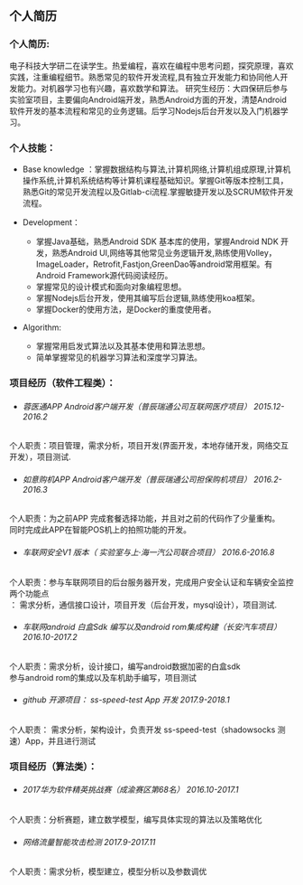 ## 个人简历

###  个人简历:
 电子科技大学研二在读学生。热爱编程，喜欢在编程中思考问题，探究原理，喜欢实践，注重编程细节。熟悉常见的软件开发流程,具有独立开发能力和协同他人开发能力。对机器学习也有兴趣，喜欢数学和算法。
 研究生经历：大四保研后参与实验室项目，主要偏向Android端开发，熟悉Android方面的开发，清楚Android软件开发的基本流程和常见的业务逻辑。后学习Nodejs后台开发以及入门机器学习。

###  个人技能：
* Base knowledge ：掌握数据结构与算法,计算机网络,计算机组成原理,计算机操作系统,计算机系统结构等计算机课程基础知识。掌握Git等版本控制工具，熟悉Git的常见开发流程以及Gitlab-ci流程.掌握敏捷开发以及SCRUM软件开发流程。

* Development：
  *  掌握Java基础，熟悉Android SDK 基本库的使用，掌握Android NDK 开发，熟悉Android UI,网络等其他常见业务逻辑开发,熟练使用Volley，ImageLoader，Retrofit,Fastjon,GreenDao等android常用框架。有Android Framework源代码阅读经历。
  *  掌握常见的设计模式和面向对象编程思想。
  *  掌握Nodejs后台开发，使用其编写后台逻辑,熟练使用koa框架。
  *  掌握Docker的使用方法，是Docker的重度使用者。

 * Algorithm:
    * 掌握常用启发式算法以及其基本使用和算法思想。
    * 简单掌握常见的机器学习算法和深度学习算法。
    

### 项目经历（软件工程类）：

 * <h6>蓉医通APP Android客户端开发（普辰瑞通公司互联网医疗项目） 2015.12-2016.2</h6>
 个人职责：项目管理，需求分析，项目开发(界面开发，本地存储开发，网络交互开发），项目测试.


 * <h6>如意购机APP Android客户端开发（普辰瑞通公司担保购机项目） 2016.2-2016.3</h6>
 个人职责：为之前APP 完成套餐选择功能，并且对之前的代码作了少量重构。</br>同时完成此APP在智能POS机上的拍照功能的开发。


* <h6> 车联网安全V1 版本（ 实验室与上·海一汽公司联合项目）    2016.6-2016.8</h6>
 个人职责：参与车联网项目的后台服务器开发，完成用户安全认证和车辆安全监控两个功能点</br>：
 需求分析，通信接口设计，项目开发（后台开发，mysql设计），项目测试.

* <h6> 车联网android 白盒Sdk 编写以及android rom集成构建（长安汽车项目）   2016.10-2017.2</h6>
 个人职责：需求分析，设计接口，编写android数据加密的白盒sdk</br>
 参与android rom的集成以及车机助手编写，项目测试

* <h6> github 开源项目： ss-speed-test App 开发 2017.9-2018.1</h6>
 个人职责： 需求分析，架构设计，负责开发 ss-speed-test（shadowsocks 测速）App，并且进行测试 

### 项目经历（算法类）：

* <h6> 2017华为软件精英挑战赛（成渝赛区第68名）   2016.10-2017.1</h6>
 个人职责：分析赛题，建立数学模型，编写具体实现的算法以及策略优化

 * <h6> 网络流量智能攻击检测   2017.9-2017.11</h6>
 个人职责：需求分析，模型建立，模型分析以及参数调优

